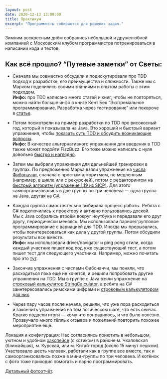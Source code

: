 ```yaml
---
layout: post
date: 2020-12-13 13:00:00
title: Практикум
excerpt: "Программисты собираются для решения задач."
---
```


Зимним воскресным днём собрались небольшой и дружелюбной компанией с Московским клубом программистов потренироваться в написании кода и тестов.

## Как всё прошло? “Путевые заметки” от Светы:

* Сначала мы совместно обсудили и подискутировали про TDD подход к разработке, его преимущества и сложности. Также мы с Марком поделились своими знаниями и опытом работы с этим подходом.<br />
**Инфо:** про TDD написано много статей и книг, чтобы не повторяться, можно найти больше инфо в книге Кент Бек “Экстремальное программирование. Разработка через тестирование”  или покороче в [статье](https://less.works/ru/less/technical-excellence/test-driven-development).

* Потом посмотрели на пример разработки по TDD про високосный год, который я показывала на Java. Это хороший и быстрый вариант упражнения, чтобы [показать суть TDD и обсудить возникающие вопросы](https://codingdojo.org/kata/LeapYears/).<br />
**Инфо:** В качестве альтернативного упражнения для введения в TDD также может подойти FizzBuzz. Его тоже можно написать с нуля довольно [быстро и наглядно](https://codingdojo.org/kata/FizzBuzz/).

* Затем мы выбрали упражнения для дальнейшей тренировки в группах. По предложению Марка взяли упражнения на [числа Фибоначчи](https://discourse.agiletechpraxis.com/t/the-nth-fibonacci-kata/46), сначала с простым алгоритмом, но медленным (например, в цикле или с рекурсией), потом с рефакторингом на [быстрый алгоритм (упражение 1.19 из SICP)](https://sicp.sergeykhenkin.com/2007/08/29/sicp-exercise-solution-1-19/). Для этого самоорганизовались в две группы по три человека — одна группа на Java, другая на C#.

* Каждая группа самостоятельно выбирала процесс работы. Ребята с C# подключились к проектору и активно пользовались доской.<br />
Мы с Java собрались втроём вокруг ноутбука и передавали его друг другу, периодически меняясь. Мы использовали парное/групповое программирование с вариацией для TDD. Иногда мы прерывались, чтобы поинтересоваться как дела у другой группы. Потом обсудили результаты все вместе.<br/>
**Инфо:** мы использовали driver/navigator и ping pong стили, когда каждый участник пишет код под уже существующий тест, а потом пишет тест для следующего участника. Например, можно почитать про это [тут](https://techrocks.ru/2019/04/09/6-pair-programming-styles/).

* Закончив упражнения с числами Фибоначчи, мы поняли, что расходиться пока ещё не хочется, и решили попробовать другие упражнения на TDD. Мы в группе с Java взяли упражнение на [строковый калькулятор StringCalculator](https://codingdojo.org/kata/StringCalculator/), а ребята на C# заинтересовались римскими цифрами и [строковым калькулятором для них](https://github.com/TDD-Katas/roman-numerals).

* Через пару часов после начала, решили, что уже пора расходиться и закончить упражнения на том логическом шаге, что есть сейчас. Кратко подвели итоги — кому что понравилось, и что было полезно. Прозвучало много тёплых отзывов и пожеланий повторить похожее мероприятие ещё.

Локация и конфигурация:
Нас согласились приютить в небольшом, уютном и удобном [хакспейсе](https://t.me/space_0x1b) (с котиком) в районе м. Чкаловская (ближайшая), м. Курская, или м. Китай-город (около 15 минут пешком). Участвовало шесть человек, работали как в группе все вместе, так и самоорганизовались позже в мини-группы по три человека. И котёнок с фото тоже приходил помогать и парно программировать.

[Детальный фотоотчёт](https://drive.google.com/drive/folders/1-007Viyy3YkEv6izUhS4nmcY3LFBa1c2?usp=sharing).
